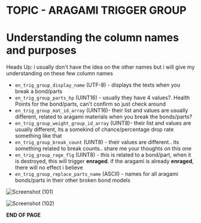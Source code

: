 # TOPIC - ARAGAMI TRIGGER GROUP

# Understanding the column names and purposes
Heads Up: i usually don't have the idea on the other names but i will give my understanding on these few column names

- `en_trig_group_display_name` (UTF-8) - displays the texts when you break a bond/parts
- `en_trig_group_parts_hp` (UINT16) - usually they have 4 values?. Health Points for the bond/parts, can't confirm so just check around
- `en_trig_group_mat_id_array` (UINT16)- their list and values are usually different, related to aragami materials when you break the bonds/parts?
- `en_trig_group_weight_group_id_array` (UINT8)- their list and values are usually different, its a somekind of chance/percentage drop rate something like that
- `en_trig_group_break_count` (UINT8) - their values are different.. its something related to break counts.. share me your thoughts on this one
- `en_trig_group_rage_flg` (UINT8) - this is related to a bond/part, when it is destroyed, this will trigger **enraged**. if the aragami is already **enraged**, there will no effect i believe
- `en_trig_group_replace_parts_name` (ASCII) - names for all aragami bonds/parts in their other broken bond models

 ![Screenshot (101)](https://github.com/nachotacos69/WikiEater/assets/99103531/5c7c6c45-0efb-466a-b9a6-bd2c9017b64f)

![Screenshot (102)](https://github.com/nachotacos69/WikiEater/assets/99103531/81b2789c-4033-4484-9879-c8c1455f2f3d)



**END OF PAGE**
